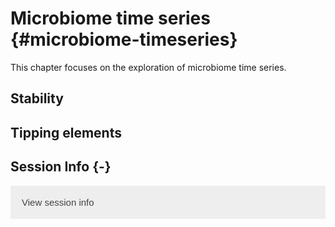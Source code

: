 # Microbiome time series {#microbiome-timeseries}

<script>
document.addEventListener("click", function (event) {
    if (event.target.classList.contains("rebook-collapse")) {
        event.target.classList.toggle("active");
        var content = event.target.nextElementSibling;
        if (content.style.display === "block") {
            content.style.display = "none";
        } else {
            content.style.display = "block";
        }
    }
})
</script>

<style>
.rebook-collapse {
  background-color: #eee;
  color: #444;
  cursor: pointer;
  padding: 18px;
  width: 100%;
  border: none;
  text-align: left;
  outline: none;
  font-size: 15px;
}

.rebook-content {
  padding: 0 18px;
  display: none;
  overflow: hidden;
  background-color: #f1f1f1;
}
</style>

This chapter focuses on the exploration of microbiome time series.


## Stability

## Tipping elements


## Session Info {-}

<button class="rebook-collapse">View session info</button>
<div class="rebook-content">
```
R version 4.0.3 (2020-10-10)
Platform: x86_64-pc-linux-gnu (64-bit)
Running under: Ubuntu 20.04.1 LTS

Matrix products: default
BLAS/LAPACK: /usr/lib/x86_64-linux-gnu/openblas-pthread/libopenblasp-r0.3.8.so

locale:
 [1] LC_CTYPE=en_US.UTF-8       LC_NUMERIC=C              
 [3] LC_TIME=en_US.UTF-8        LC_COLLATE=en_US.UTF-8    
 [5] LC_MONETARY=en_US.UTF-8    LC_MESSAGES=C             
 [7] LC_PAPER=en_US.UTF-8       LC_NAME=C                 
 [9] LC_ADDRESS=C               LC_TELEPHONE=C            
[11] LC_MEASUREMENT=en_US.UTF-8 LC_IDENTIFICATION=C       

attached base packages:
[1] stats     graphics  grDevices utils     datasets  methods   base     

other attached packages:
[1] BiocStyle_2.18.1    rebook_1.0.0        BiocManager_1.30.10

loaded via a namespace (and not attached):
 [1] bookdown_0.21       codetools_0.2-18    XML_3.99-0.5       
 [4] ps_1.5.0            digest_0.6.27       stats4_4.0.3       
 [7] magrittr_2.0.1      evaluate_0.14       graph_1.68.0       
[10] rlang_0.4.10        stringi_1.5.3       callr_3.5.1        
[13] rmarkdown_2.6       tools_4.0.3         stringr_1.4.0      
[16] processx_3.4.5      parallel_4.0.3      xfun_0.19          
[19] yaml_2.2.1          compiler_4.0.3      BiocGenerics_0.36.0
[22] htmltools_0.5.0     CodeDepends_0.6.5   knitr_1.30         
```
</div>
